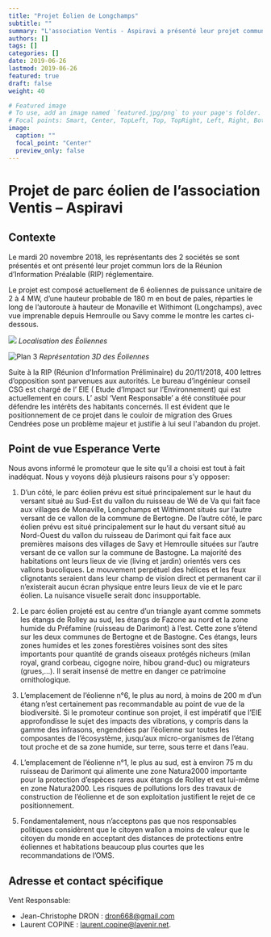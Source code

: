 ```yaml
---
title: "Projet Éolien de Longchamps"
subtitle: ""
summary: "L'association Ventis - Aspiravi a présenté leur projet commun lors de la Réunion d’Information Préalable réglementaire. Le projet est actuellement composé de 6 éoliennes de puissance unitaire de 2 à 4 MW, d’une hauteur probable de 180 m en bout de pales, réparties le long de l’autoroute à hauteur de Monaville et Withimont (Longchamps)."
authors: []
tags: []
categories: []
date: 2019-06-26
lastmod: 2019-06-26
featured: true
draft: false
weight: 40

# Featured image
# To use, add an image named `featured.jpg/png` to your page's folder.
# Focal points: Smart, Center, TopLeft, Top, TopRight, Left, Right, BottomLeft, Bottom, BottomRight.
image:
  caption: ""
  focal_point: "Center"
  preview_only: false
---
```


# Projet de parc éolien de l’association Ventis – Aspiravi

## Contexte

Le mardi 20 novembre 2018, les représentants des 2 sociétés se sont présentés et ont présenté leur projet commun lors de la Réunion d’Information Préalable (RIP) réglementaire.

Le projet est composé actuellement de 6 éoliennes de puissance unitaire de 2 à 4 MW, d’une hauteur probable de 180 m en bout de pales, réparties le long de l’autoroute à hauteur de Monaville et Withimont (Longchamps), avec vue imprenable depuis Hemroulle ou Savy comme le montre les cartes ci-dessous.

![](/img/eolien/projet_de_longchamp/eolien_plan_01.jpg)
*Localisation des Éoliennes*


![Plan 3](/img/eolien/projet_de_longchamp/eolien_plan_03.jpg)
*Représentation 3D des Éoliennes*

Suite à la RIP (Réunion d’Information Préliminaire) du 20/11/2018, 400 lettres d’opposition sont parvenues aux autorités. Le bureau d’ingénieur conseil CSG est chargé de l’ EIE ( Etude d’Impact sur l’Environnement) qui est actuellement en cours. L’ asbl  ‘Vent Responsable’ a été constituée pour défendre les intérêts des habitants concernés. Il est évident que le positionnement de ce projet dans le couloir de migration des Grues Cendrées pose un problème majeur et justifie à lui seul l'abandon du projet.

## Point de vue Esperance Verte

Nous avons informé le promoteur que le site qu’il a choisi est tout à fait inadéquat. Nous y voyons déjà plusieurs raisons pour s’y opposer:

1. D’un côté, le parc éolien prévu est situé principalement sur le haut du versant situé au Sud-Est du vallon du ruisseau de Wé de Va qui fait face aux villages de Monaville, Longchamps et Withimont situés sur l’autre versant de ce vallon de la commune de Bertogne. De l’autre côté, le parc éolien prévu est situé principalement sur le haut du versant situé au Nord-Ouest du vallon du ruisseau de Darimont qui fait face aux premières maisons des villages de Savy et Hemroulle situées sur l’autre versant de ce vallon sur la commune de Bastogne. La majorité des habitations ont leurs lieux de vie (living et jardin) orientés vers ces vallons bucoliques. Le mouvement perpétuel des hélices et les feux clignotants seraient dans leur champ de vision direct et permanent car il n’existerait aucun écran physique entre leurs lieux de vie et le parc éolien. La nuisance visuelle serait donc insupportable.

2. Le parc éolien projeté est au centre d’un triangle ayant comme sommets les étangs de Rolley au sud, les étangs de Fazone au nord et la zone humide du Préfamine (ruisseau de Darimont) à l’est. Cette zone s’étend sur les deux communes de Bertogne et de Bastogne. Ces étangs, leurs zones humides et les zones forestières voisines sont des sites importants pour quantité de grands oiseaux protégés nicheurs (milan royal, grand corbeau, cigogne noire, hibou grand-duc) ou migrateurs (grues,…). Il serait insensé de mettre en danger ce patrimoine ornithologique.

3. L’emplacement de l’éolienne n°6, le plus au nord, à moins de 200 m d’un étang n’est certainement pas recommandable au point de vue de la biodiversité. Si le promoteur continue son projet, il est impératif que l’EIE approfondisse le sujet des impacts des vibrations, y compris dans la gamme des infrasons, engendrées par l’éolienne sur toutes les composantes de l’écosystème, jusqu’aux micro-organismes de l’étang tout proche et de sa zone humide, sur terre, sous terre et dans l’eau.

4. L’emplacement de l’éolienne n°1, le plus au sud, est à environ 75 m du ruisseau de Darimont qui alimente une zone Natura2000 importante pour la protection d’espèces rares aux étangs de Rolley et est lui-même en zone Natura2000. Les risques de pollutions lors des travaux de construction de l’éolienne et de son exploitation justifient le rejet de ce positionnement.

5. Fondamentalement, nous n’acceptons pas que nos responsables politiques considèrent que le citoyen wallon a moins de valeur que le citoyen du monde en acceptant des distances de protections entre éoliennes et habitations beaucoup plus courtes que les recommandations de l’OMS.

## Adresse et contact spécifique

Vent Responsable:

* Jean-Christophe DRON : dron668@gmail.com
* Laurent COPINE : laurent.copine@lavenir.net.
